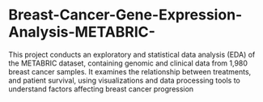# Breast-Cancer-Gene-Expression-Analysis-METABRIC-
This project conducts an exploratory and statistical data analysis (EDA) of the METABRIC dataset, containing genomic and clinical data from 1,980 breast cancer samples. It examines the relationship between treatments, and patient survival, using visualizations and data processing tools to understand factors affecting breast cancer progression
